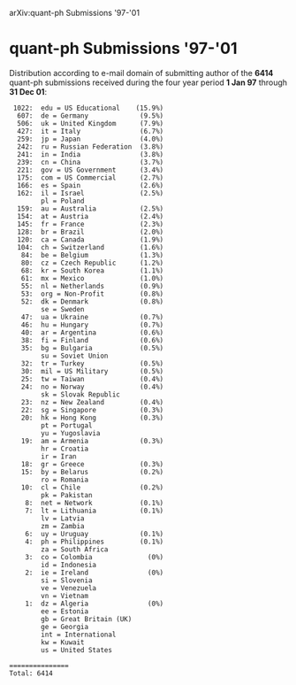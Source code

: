 arXiv:quant-ph Submissions '97-'01

quant-ph Submissions '97-'01
============================

Distribution according to e-mail domain of submitting author of the
**6414** quant-ph submissions received during the four year period **1
Jan 97** through **31 Dec 01**:

     1022:  edu = US Educational    (15.9%)
      607:  de = Germany             (9.5%)
      506:  uk = United Kingdom      (7.9%)
      427:  it = Italy               (6.7%)
      259:  jp = Japan               (4.0%)
      242:  ru = Russian Federation  (3.8%)
      241:  in = India               (3.8%)
      239:  cn = China               (3.7%)
      221:  gov = US Government      (3.4%)
      175:  com = US Commercial      (2.7%)
      166:  es = Spain               (2.6%)
      162:  il = Israel              (2.5%)
            pl = Poland
      159:  au = Australia           (2.5%)
      154:  at = Austria             (2.4%)
      145:  fr = France              (2.3%)
      128:  br = Brazil              (2.0%)
      120:  ca = Canada              (1.9%)
      104:  ch = Switzerland         (1.6%)
       84:  be = Belgium             (1.3%)
       80:  cz = Czech Republic      (1.2%)
       68:  kr = South Korea         (1.1%)
       61:  mx = Mexico              (1.0%)
       55:  nl = Netherlands         (0.9%)
       53:  org = Non-Profit         (0.8%)
       52:  dk = Denmark             (0.8%)
            se = Sweden
       47:  ua = Ukraine             (0.7%)
       46:  hu = Hungary             (0.7%)
       40:  ar = Argentina           (0.6%)
       38:  fi = Finland             (0.6%)
       35:  bg = Bulgaria            (0.5%)
            su = Soviet Union
       32:  tr = Turkey              (0.5%)
       30:  mil = US Military        (0.5%)
       25:  tw = Taiwan              (0.4%)
       24:  no = Norway              (0.4%)
            sk = Slovak Republic
       23:  nz = New Zealand         (0.4%)
       22:  sg = Singapore           (0.3%)
       20:  hk = Hong Kong           (0.3%)
            pt = Portugal
            yu = Yugoslavia
       19:  am = Armenia             (0.3%)
            hr = Croatia
            ir = Iran
       18:  gr = Greece              (0.3%)
       15:  by = Belarus             (0.2%)
            ro = Romania
       10:  cl = Chile               (0.2%)
            pk = Pakistan
        8:  net = Network            (0.1%)
        7:  lt = Lithuania           (0.1%)
            lv = Latvia
            zm = Zambia
        6:  uy = Uruguay             (0.1%)
        4:  ph = Philippines         (0.1%)
            za = South Africa
        3:  co = Colombia              (0%)
            id = Indonesia
        2:  ie = Ireland               (0%)
            si = Slovenia
            ve = Venezuela
            vn = Vietnam
        1:  dz = Algeria               (0%)
            ee = Estonia
            gb = Great Britain (UK)
            ge = Georgia
            int = International
            kw = Kuwait
            us = United States

    ===============
    Total: 6414
